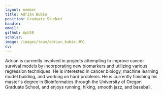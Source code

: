 ```yaml
---
layout: member
title: Adrian Bubie
position: Graduate Student
handle: 
email: 
github: Apb58
scholar:
image: /images/team/adrian_bubie.JPG
cv: 
---
```


Adrian is currently involved in projects attempting to improve cancer survival models by incorporating new biomarkers and utilizing various regression techniques. He is interested in cancer biology, machine learning model building, and working on hard problems. He is currently finishing his master's degree in Bioinformatics through the University of Oregon Graduate School, and enjoys running, hiking, smooth jazz, and baseball.